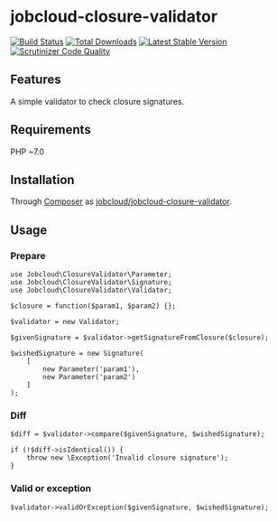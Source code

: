 # jobcloud-closure-validator

[![Build Status](https://api.travis-ci.org/jobcloud/jobcloud-closure-validator.png?branch=master)](https://travis-ci.org/jobcloud/jobcloud-closure-validator)
[![Total Downloads](https://poser.pugx.org/jobcloud/jobcloud-closure-validator/downloads.png)](https://packagist.org/packages/jobcloud/jobcloud-closure-validator)
[![Latest Stable Version](https://poser.pugx.org/jobcloud/jobcloud-closure-validator/v/stable.png)](https://packagist.org/packages/jobcloud/jobcloud-closure-validator)
[![Scrutinizer Code Quality](https://scrutinizer-ci.com/g/jobcloud/jobcloud-closure-validator/badges/quality-score.png?b=master)](https://scrutinizer-ci.com/g/jobcloud/jobcloud-closure-validator/?branch=master)

## Features

A simple validator to check closure signatures.

## Requirements

PHP ~7.0

## Installation

Through [Composer](http://getcomposer.org) as [jobcloud/jobcloud-closure-validator][1].

## Usage

### Prepare

```{.php}
use Jobcloud\ClosureValidator\Parameter;
use Jobcloud\ClosureValidator\Signature;
use Jobcloud\ClosureValidator\Validator;

$closure = function($param1, $param2) {};

$validator = new Validator;

$givenSignature = $validator->getSignatureFromClosure($closure);

$wishedSignature = new Signature(
    [
        new Parameter('param1'),
        new Parameter('param2')
    ]
);
```

### Diff

```{.php}
$diff = $validator->compare($givenSignature, $wishedSignature);

if (!$diff->isIdentical()) {
    throw new \Exception('Invalid closure signature');
}
```

### Valid or exception

```{.php}
$validator->validOrException($givenSignature, $wishedSignature);
```

[1]: https://packagist.org/packages/jobcloud/jobcloud-closure-validator

